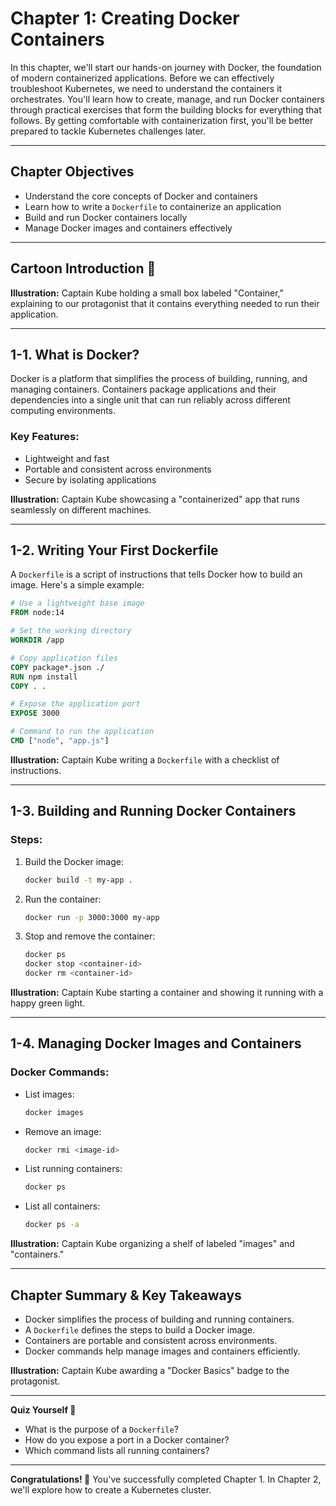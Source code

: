 # Chapter 1: Creating Docker Containers

In this chapter, we'll start our hands-on journey with Docker, the foundation of modern containerized applications. Before we can effectively troubleshoot Kubernetes, we need to understand the containers it orchestrates. You'll learn how to create, manage, and run Docker containers through practical exercises that form the building blocks for everything that follows. By getting comfortable with containerization first, you'll be better prepared to tackle Kubernetes challenges later.

---

## Chapter Objectives

- Understand the core concepts of Docker and containers
- Learn how to write a `Dockerfile` to containerize an application
- Build and run Docker containers locally
- Manage Docker images and containers effectively

---

## Cartoon Introduction 🎨

**Illustration:**
Captain Kube holding a small box labeled "Container," explaining to our protagonist that it contains everything needed to run their application.

---

## 1-1. What is Docker?

Docker is a platform that simplifies the process of building, running, and managing containers. Containers package applications and their dependencies into a single unit that can run reliably across different computing environments.

### Key Features:
- Lightweight and fast
- Portable and consistent across environments
- Secure by isolating applications

**Illustration:**
Captain Kube showcasing a "containerized" app that runs seamlessly on different machines.

---

## 1-2. Writing Your First Dockerfile

A `Dockerfile` is a script of instructions that tells Docker how to build an image. Here's a simple example:

```dockerfile
# Use a lightweight base image
FROM node:14

# Set the working directory
WORKDIR /app

# Copy application files
COPY package*.json ./
RUN npm install
COPY . .

# Expose the application port
EXPOSE 3000

# Command to run the application
CMD ["node", "app.js"]
```

**Illustration:**
Captain Kube writing a `Dockerfile` with a checklist of instructions.

---

## 1-3. Building and Running Docker Containers

### Steps:

1. Build the Docker image:
   ```bash
   docker build -t my-app .
   ```

2. Run the container:
   ```bash
   docker run -p 3000:3000 my-app
   ```

3. Stop and remove the container:
   ```bash
   docker ps
   docker stop <container-id>
   docker rm <container-id>
   ```

**Illustration:**
Captain Kube starting a container and showing it running with a happy green light.

---

## 1-4. Managing Docker Images and Containers

### Docker Commands:

- List images:
  ```bash
  docker images
  ```
- Remove an image:
  ```bash
  docker rmi <image-id>
  ```
- List running containers:
  ```bash
  docker ps
  ```
- List all containers:
  ```bash
  docker ps -a
  ```

**Illustration:**
Captain Kube organizing a shelf of labeled "images" and "containers."

---

## Chapter Summary & Key Takeaways

- Docker simplifies the process of building and running containers.
- A `Dockerfile` defines the steps to build a Docker image.
- Containers are portable and consistent across environments.
- Docker commands help manage images and containers efficiently.

**Illustration:**
Captain Kube awarding a "Docker Basics" badge to the protagonist.

---

**Quiz Yourself 🤔**
- What is the purpose of a `Dockerfile`?
- How do you expose a port in a Docker container?
- Which command lists all running containers?

---

**Congratulations! 🎉** You've successfully completed Chapter 1. In Chapter 2, we'll explore how to create a Kubernetes cluster.
